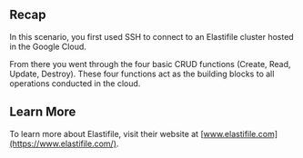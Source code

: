 ## Recap
In this scenario, you first used SSH to connect to an Elastifile cluster hosted in the Google Cloud.

From there you went through the four basic CRUD functions (Create, Read, Update, Destroy). These four functions act as the building blocks to all operations conducted in the cloud.

## Learn More
To learn more about Elastifile, visit their website at [www.elastifile.com](https://www.elastifile.com/).
